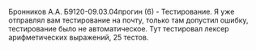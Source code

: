 Бронников А.А. Б9120-09.03.04прогин (6) - Тестирование. 
Я уже отправлял вам тестирование на почту, только там допустил ошибку, тестирование было не автоматическое.
Тут тестировал лексер арифметических выражений, 25 тестов.
